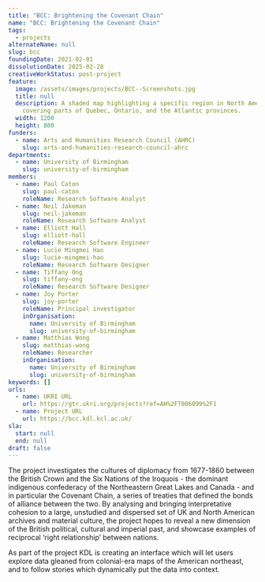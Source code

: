 ```yaml
---
title: "BCC: Brightening the Covenant Chain"
name: "BCC: Brightening the Covenant Chain"
tags:
  - projects
alternateName: null
slug: bcc
foundingDate: 2021-02-01
dissolutionDate: 2025-02-28
creativeWorkStatus: post-project
feature:
  image: /assets/images/projects/BCC--Screenshots.jpg
  title: null
  description: A shaded map highlighting a specific region in North America,
    covering parts of Quebec, Ontario, and the Atlantic provinces.
  width: 1200
  height: 800
funders:
  - name: Arts and Humanities Research Council (AHRC)
    slug: arts-and-humanities-research-council-ahrc
departments:
  - name: University of Birmingham
    slug: university-of-birmingham
members:
  - name: Paul Caton
    slug: paul-caton
    roleName: Research Software Analyst
  - name: Neil Jakeman
    slug: neil-jakeman
    roleName: Research Software Analyst
  - name: Elliott Hall
    slug: elliott-hall
    roleName: Research Software Engineer
  - name: Lucie Mingmei Hao
    slug: lucie-mingmei-hao
    roleName: Research Software Designer
  - name: Tiffany Ong
    slug: tiffany-ong
    roleName: Research Software Designer
  - name: Joy Porter
    slug: joy-porter
    roleName: Principal investigator
    inOrganisation:
      name: University of Birmingham
      slug: university-of-birmingham
  - name: Matthias Wong
    slug: matthias-wong
    roleName: Researcher
    inOrganisation:
      name: University of Birmingham
      slug: university-of-birmingham
keywords: []
urls:
  - name: UKRI URL
    url: https://gtr.ukri.org/projects?ref=AH%2FT006099%2F1
  - name: Project URL
    url: https://bcc.kdl.kcl.ac.uk/
sla:
  start: null
  end: null
draft: false
---
```


The project investigates the cultures of diplomacy from 1677-1860 between the British Crown and the Six Nations of the Iroquois - the dominant indigenous confederacy of the Northeastern Great Lakes and Canada - and in particular the Covenant Chain, a series of treaties that defined the bonds of alliance between the two. By analysing and bringing interpretative cohesion to a large, unstudied and dispersed set of UK and North American archives and material culture, the project hopes to reveal a new dimension of the British political, cultural and imperial past, and showcase examples of reciprocal ‘right relationship’ between nations.

As part of the project KDL is creating an interface which will let users explore data gleaned from colonial-era maps of the American northeast, and to follow stories which dynamically put the data into context.
